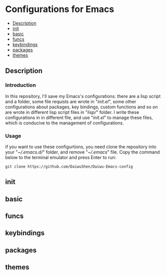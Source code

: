 # Configurations for Emacs
- [Description](#Description)
- [init](#init)
- [basic](#basic)
- [funcs](#funcs)
- [keybindings](#keybindings)
- [packages](#packages)
- [themes](#themes)

## Description
### Introduction
In this repository, I'll save my Emacs's configurations. there are a lisp script and a folder, some file requists are wrote in "*init.el*", some other configurations about packages, key bindings, custom functions and so on are wrote in different lisp script files in "*lisp/*" folder. I write these configurations in in different file, and use "*init.el*" to manage these files, which is conducive to the management of configurations.
### Usage
if you want to use these configurtions, you need clone the repository into your "*~/.emacs.d/*" folder, and remove "*~/.emacs*" file. Copy the command below to the terminal emulator and press Enter to run: 
```shell
git clone https://github.com/DaiwuShen/Daiwu-Emacs-config
```

## init

## basic

## funcs

## keybindings

## packages

## themes
